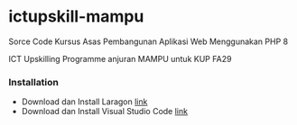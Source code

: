 # ictupskill-mampu

Sorce Code Kursus Asas Pembangunan Aplikasi Web Menggunakan PHP 8

ICT Upskilling Programme anjuran MAMPU untuk KUP FA29


### Installation

- Download dan Install Laragon [link](https://laragon.org/download/index.html)
- Download dan Install Visual Studio Code [link](https://code.visualstudio.com/download)
